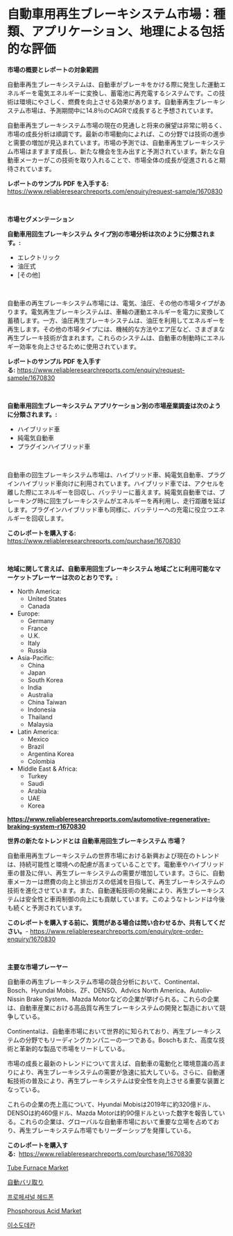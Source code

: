 <p><h1>自動車用再生ブレーキシステム市場：種類、アプリケーション、地理による包括的な評価</h1></p><p><strong>市場の概要とレポートの対象範囲</strong></p>
<p><p>自動車再生ブレーキシステムは、自動車がブレーキをかける際に発生した運動エネルギーを電気エネルギーに変換し、蓄電池に再充電するシステムです。この技術は環境にやさしく、燃費を向上させる効果があります。自動車再生ブレーキシステム市場は、予測期間中に14.8％のCAGRで成長すると予想されています。</p><p>自動車再生ブレーキシステム市場の現在の見通しと将来の展望は非常に明るく、市場の成長分析は順調です。最新の市場動向によれば、この分野では技術の進歩と需要の増加が見込まれています。市場の予測では、自動車再生ブレーキシステム市場はますます成長し、新たな機会を生み出すと予測されています。新たな自動車メーカーがこの技術を取り入れることで、市場全体の成長が促進されると期待されています。</p></p>
<p><strong>レポートのサンプル PDF を入手する:</strong> <a href="https://www.reliableresearchreports.com/enquiry/request-sample/1670830">https://www.reliableresearchreports.com/enquiry/request-sample/1670830</a></p>
<p>&nbsp;</p>
<p><strong>市場セグメンテーション</strong></p>
<p><strong>自動車用回生ブレーキシステム タイプ別の市場分析は次のように分類されます。:</strong></p>
<p><ul><li>エレクトリック</li><li>油圧式</li><li>[その他]</li></ul></p>
<p>&nbsp;</p>
<p><p>自動車の再生ブレーキシステム市場には、電気、油圧、その他の市場タイプがあります。電気再生ブレーキシステムは、車輪の運動エネルギーを電力に変換して蓄積します。一方、油圧再生ブレーキシステムは、油圧を利用してエネルギーを再生します。その他の市場タイプには、機械的な方法やエア圧など、さまざまな再生ブレーキ技術が含まれます。これらのシステムは、自動車の制動時にエネルギー効率を向上させるために使用されています。</p></p>
<p><strong>レポートのサンプル PDF を入手する:</strong>&nbsp;<a href="https://www.reliableresearchreports.com/enquiry/request-sample/1670830">https://www.reliableresearchreports.com/enquiry/request-sample/1670830</a></p>
<p>&nbsp;</p>
<p><strong> 自動車用回生ブレーキシステム アプリケーション別の市場産業調査は次のように分類されます。:</strong></p>
<p><ul><li>ハイブリッド車</li><li>純電気自動車</li><li>プラグインハイブリッド車</li></ul></p>
<p>&nbsp;</p>
<p><p>自動車の回生ブレーキシステム市場は、ハイブリッド車、純電気自動車、プラグインハイブリッド車向けに利用されています。ハイブリッド車では、アクセルを離した際にエネルギーを回収し、バッテリーに蓄えます。純電気自動車では、ブレーキング時に回生ブレーキシステムがエネルギーを再利用し、走行距離を延ばします。プラグインハイブリッド車も同様に、バッテリーへの充電に役立つエネルギーを回収します。</p></p>
<p><strong>このレポートを購入する:</strong>&nbsp; <a href="https://www.reliableresearchreports.com/purchase/1670830">https://www.reliableresearchreports.com/purchase/1670830</a></p>
<p>&nbsp;</p>
<p><strong>地域に関して言えば、自動車用回生ブレーキシステム 地域ごとに利用可能なマーケットプレーヤーは次のとおりです。:</strong></p>
<p><ul>
    <li>
        North America:
        <ul>
            <li>United States</li>
            <li>Canada</li>
        </ul>
    </li>
    <li>
        Europe:
        <ul>
            <li>Germany</li>
            <li>France</li>
            <li>U.K.</li>
            <li>Italy</li>
            <li>Russia</li>
        </ul>
    </li>
    <li>
        Asia-Pacific:
        <ul>
            <li>China</li>
            <li>Japan</li>
            <li>South Korea</li>
            <li>India</li>
            <li>Australia</li>
            <li>China Taiwan</li>
            <li>Indonesia</li>
            <li>Thailand</li>
            <li>Malaysia</li>
        </ul>
    </li>
    <li>
        Latin America:
        <ul>
            <li>Mexico</li>
            <li>Brazil</li>
            <li>Argentina Korea</li>
            <li>Colombia</li>
        </ul>
    </li>
    <li>
        Middle East & Africa:
        <ul>
            <li>Turkey</li>
            <li>Saudi</li>
            <li>Arabia</li>
            <li>UAE</li>
            <li>Korea</li>
        </ul>
    </li>
    </ul></p>
<p><strong><a href="https://www.reliableresearchreports.com/automotive-regenerative-braking-system-r1670830">https://www.reliableresearchreports.com/automotive-regenerative-braking-system-r1670830</a></strong>&nbsp;</p>
<p><strong>世界の新たなトレンドとは 自動車用回生ブレーキシステム 市場？</strong></p>
<p><p>自動車用再生ブレーキシステムの世界市場における新興および現在のトレンドは、持続可能性と環境への配慮が高まっていることです。電動車やハイブリッド車の普及に伴い、再生ブレーキシステムの需要が増加しています。さらに、自動車メーカーは燃費の向上と排出ガスの低減を目指して、再生ブレーキシステムの技術を進化させています。また、自動運転技術の発展により、再生ブレーキシステムは安全性と車両制御の向上にも貢献しています。このようなトレンドは今後も続くと予測されています。</p></p>
<p><strong>このレポートを購入する前に、質問がある場合は問い合わせるか、共有してください。</strong>- <a href="https://www.reliableresearchreports.com/enquiry/pre-order-enquiry/1670830">https://www.reliableresearchreports.com/enquiry/pre-order-enquiry/1670830</a></p>
<p>&nbsp;</p>
<p><strong>主要な市場プレーヤー</strong></p>
<p><p>自動車の再生ブレーキシステム市場の競合分析において、Continental、Bosch、Hyundai Mobis、ZF、DENSO、Advics North America、Autoliv-Nissin Brake System、Mazda Motorなどの企業が挙げられる。これらの企業は、自動車産業における高品質な再生ブレーキシステムの開発と製造において競争している。</p><p>Continentalは、自動車市場において世界的に知られており、再生ブレーキシステムの分野でもリーディングカンパニーの一つである。Boschもまた、高度な技術と革新的な製品で市場をリードしている。</p><p>市場の成長と最新のトレンドについて言えば、自動車の電動化と環境意識の高まりにより、再生ブレーキシステムの需要が急速に拡大している。さらに、自動運転技術の普及により、再生ブレーキシステムは安全性を向上させる重要な装置となっている。</p><p>これらの企業の売上高について、Hyundai Mobisは2019年に約320億ドル、DENSOは約460億ドル、Mazda Motorは約90億ドルといった数字を報告している。これらの企業は、グローバルな自動車市場において重要な立場を占めており、再生ブレーキシステム市場でもリーダーシップを発揮している。</p></p>
<p><strong>このレポートを購入する:</strong>&nbsp;&nbsp;<a href="https://www.reliableresearchreports.com/purchase/1670830">https://www.reliableresearchreports.com/purchase/1670830</a></p>
<p><p><a href="https://github.com/Airanohannonzb68e5pb53oc1/Market-Research-Report-List-2/blob/main/tube-furnace-market.md">Tube Furnace Market</a></p><p><a href="https://medium.com/@kingmsvie/%E8%87%AA%E5%8B%95%E3%83%87%E3%83%90%E3%83%AA%E3%83%B3%E3%82%B0%E5%B8%82%E5%A0%B4%E3%82%B7%E3%82%A7%E3%82%A2%E3%81%AE%E6%8E%A8%E7%A7%BB%E3%81%A8%E5%B8%82%E5%A0%B4%E6%88%90%E9%95%B7%E5%8B%95%E5%90%912024%E5%B9%B4-2031%E5%B9%B4-da6d7220f709">自動バリ取り</a></p><p><a href="https://medium.com/@lowellleke20231/%EC%A0%84%EB%AC%B8-%ED%97%A4%EB%93%9C%ED%8F%B0-%EC%8B%9C%EC%9E%A5-%EC%A1%B0%EC%82%AC-%EB%B3%B4%EA%B3%A0%EC%84%9C-2024%EB%85%84%EB%B6%80%ED%84%B0-2031%EB%85%84%EA%B9%8C%EC%A7%80%EC%9D%98-%EC%97%AD%EC%82%AC-%EB%B0%8F-%EC%98%88%EC%B8%A1-0b99cdd61f3a">프로페셔널 헤드폰</a></p><p><a href="https://www.linkedin.com/pulse/phosphorous-acid-market-insights-players-forecast-till-2031-satjc?trackingId=prg0ohD0qB2lrNiQc1YM0A%3D%3D">Phosphorous Acid Market</a></p><p><a href="https://github.com/JeromeRtyau89966/Market-Research-Report-List-1/blob/main/685498924759.md">이소도데칸</a></p></p>